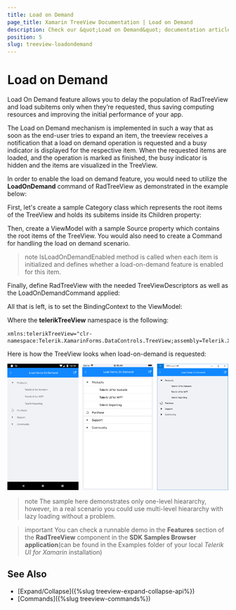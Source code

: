 ```yaml
---
title: Load on Demand
page_title: Xamarin TreeView Documentation | Load on Demand
description: Check our &quot;Load on Demand&quot; documentation article for Telerik TreeView for Xamarin control.
position: 5
slug: treeview-loadondemand
---
```


# Load on Demand #

Load On Demand feature allows you to delay the population of RadTreeView and load subitems only when they’re requested, thus saving computing resources and improving the initial performance of your app.  

The Load on Demand mechanism is implemented in such a way that as soon as the end-user tries to expand an item, the treeview receives a notification that a load on demand operation is requested and a busy indicator is displayed for the respective item. When the requested items are loaded, and the operation is marked as finished, the busy indicator is hidden and the items are visualized in the TreeView.

In order to enable the load on demand feature, you would need to utilize the **LoadOnDemand** command of RadTreeView as demonstrated in the example below:

First, let's create a sample Category class which represents the root items of the TreeView and holds its subitems inside its Children property:
 
<snippet id='treeview-loadondemand-businessobject' />

Then, create a ViewModel with a sample Source property which contains the root items of the TreeView. You would also need to create a Command for handling the load on demand scenario.

<snippet id='treeview-loadondemand-viewmodel' />

>note IsLoadOnDemandEnabled method is called when each item is initialized and defines whether a load-on-demand feature is enabled for this item.

Finally, define RadTreeView with the needed TreeViewDescriptors as well as the LoadOnDemandCommand applied:

<snippet id='treeview-loadondemand-xaml' />

All that is left, is to set the BindingContext to the ViewModel:

<snippet id='treeview-loadondemand-setviewmodel' />

Where the **telerikTreeView** namespace is the following:

```XAML
xmlns:telerikTreeView="clr-namespace:Telerik.XamarinForms.DataControls.TreeView;assembly=Telerik.XamarinForms.DataControls"
```

Here is how the TreeView looks when load-on-demand is requested:

![TreeView LoadOnDemand](images/treeview_loadondemand.png)

>note The sample here demonstrates only one-level hieararchy, however, in a real scenario you could use multi-level hieararchy with lazy loading without a problem.

>important You can check a runnable demo in the **Features** section of the **RadTreeView** component in the **SDK Samples Browser application**(can be found in the Examples folder of your local *Telerik UI for Xamarin* installation)


## See Also

* [Expand/Collapse]({%slug treeview-expand-collapse-api%})
* [Commands]({%slug treeview-commands%})
